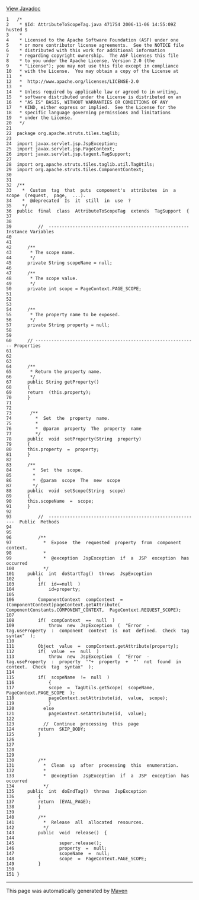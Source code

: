 [View Javadoc](../../../../../../apidocs/org/apache/struts/tiles/taglib/AttributeToScopeTag.html.md)


    1   /*
    2    * $Id: AttributeToScopeTag.java 471754 2006-11-06 14:55:09Z husted $
    3    *
    4    * Licensed to the Apache Software Foundation (ASF) under one
    5    * or more contributor license agreements.  See the NOTICE file
    6    * distributed with this work for additional information
    7    * regarding copyright ownership.  The ASF licenses this file
    8    * to you under the Apache License, Version 2.0 (the
    9    * "License"); you may not use this file except in compliance
    10   * with the License.  You may obtain a copy of the License at
    11   *
    12   *  http://www.apache.org/licenses/LICENSE-2.0
    13   *
    14   * Unless required by applicable law or agreed to in writing,
    15   * software distributed under the License is distributed on an
    16   * "AS IS" BASIS, WITHOUT WARRANTIES OR CONDITIONS OF ANY
    17   * KIND, either express or implied.  See the License for the
    18   * specific language governing permissions and limitations
    19   * under the License.
    20   */
    21  
    22  package org.apache.struts.tiles.taglib;
    23  
    24  import javax.servlet.jsp.JspException;
    25  import javax.servlet.jsp.PageContext;
    26  import javax.servlet.jsp.tagext.TagSupport;
    27  
    28  import org.apache.struts.tiles.taglib.util.TagUtils;
    29  import org.apache.struts.tiles.ComponentContext;
    30  
    31  
    32  /**
    33    *  Custom  tag  that  puts  component's  attributes  in  a  scope  (request,  page,  ...).
    34    *  @deprecated  Is  it  still  in  use  ?
    35    */
    36  public  final  class  AttributeToScopeTag  extends  TagSupport  {
    37  
    38  
    39          //  ----------------------------------------------------- Instance Variables
    40  
    41  
    42      /**
    43       * The scope name.
    44       */
    45      private String scopeName = null;
    46  
    47      /**
    48       * The scope value.
    49       */
    50      private int scope = PageContext.PAGE_SCOPE;
    51  
    52  
    53  
    54      /**
    55       * The property name to be exposed.
    56       */
    57      private String property = null;
    58  
    59  
    60      // ------------------------------------------------------------- Properties
    61  
    62  
    63  
    64      /**
    65       * Return the property name.
    66       */
    67      public String getProperty()
    68      {
    69      return  (this.property);
    70      }
    71  
    72  
    73       /**
    74         *  Set  the  property  name.
    75         *
    76         *  @param  property  The  property  name
    77         */
    78      public  void  setProperty(String  property)
    79      {
    80      this.property  =  property;
    81      }
    82  
    83      /**
    84        *  Set  the  scope.
    85        *
    86        *  @param  scope  The  new  scope
    87        */
    88      public  void  setScope(String  scope)
    89      {
    90      this.scopeName  =  scope;
    91      }
    92  
    93          //  ---------------------------------------------------------  Public  Methods
    94  
    95  
    96          /**
    97            *  Expose  the  requested  property  from  component  context.
    98            *
    99            *  @exception  JspException  if  a  JSP  exception  has  occurred
    100           */
    101     public  int  doStartTag()  throws  JspException
    102         {
    103         if(  id==null  )
    104             id=property;
    105 
    106         ComponentContext  compContext  =  (ComponentContext)pageContext.getAttribute(  ComponentConstants.COMPONENT_CONTEXT,  PageContext.REQUEST_SCOPE);
    107 
    108         if(  compContext  ==  null  )
    109             throw  new  JspException  (  "Error  -  tag.useProperty  :  component  context  is  not  defined.  Check  tag  syntax"  );
    110 
    111         Object  value  =  compContext.getAttribute(property);
    112         if(  value  ==  null  )
    113             throw  new  JspException  (  "Error  -  tag.useProperty  :  property  '"+  property  +  "'  not  found  in  context.  Check  tag  syntax"  );
    114 
    115         if(  scopeName  !=  null  )
    116             {
    117             scope  =  TagUtils.getScope(  scopeName,  PageContext.PAGE_SCOPE  );
    118             pageContext.setAttribute(id,  value,  scope);
    119             }
    120           else
    121             pageContext.setAttribute(id,  value);
    122 
    123           //  Continue  processing  this  page
    124         return  SKIP_BODY;
    125         }
    126 
    127 
    128 
    129 
    130         /**
    131           *  Clean  up  after  processing  this  enumeration.
    132           *
    133           *  @exception  JspException  if  a  JSP  exception  has  occurred
    134           */
    135     public  int  doEndTag()  throws  JspException
    136         {
    137         return  (EVAL_PAGE);
    138         }
    139 
    140         /**
    141           *  Release  all  allocated  resources.
    142           */
    143         public  void  release()  {
    144 
    145                 super.release();
    146                 property  =  null;
    147                 scopeName  =  null;
    148                 scope  =  PageContext.PAGE_SCOPE;
    149         }
    150 
    151 }

------------------------------------------------------------------------

This page was automatically generated by [Maven](http://maven.apache.org/)
